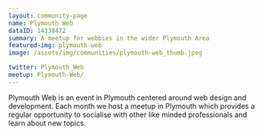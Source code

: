 ```yaml
---
layout: community-page
name: Plymouth Web
dataID: 14338472
summary: A meetup for webbies in the wider Plymouth Area
featured-img: plymouth-web
image: /assets/img/communities/plymouth-web_thumb.jpeg

twitter: Plymouth_Web
meetup: Plymouth-Web/
---
```

Plymouth Web is an event in Plymouth centered around web design and development.
Each month we host a meetup in Plymouth which provides a regular opportunity to
socialise with other like minded professionals and learn about new topics.
